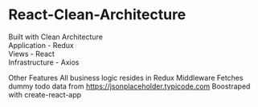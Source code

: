 # React-Clean-Architecture

Built with Clean Architecture               
  Application - Redux                         
  Views - React              
  Infrastructure - Axios
  
  
Other Features
    All business logic resides in Redux Middleware
    Fetches dummy todo data from https://jsonplaceholder.typicode.com
    Boostraped with create-react-app
